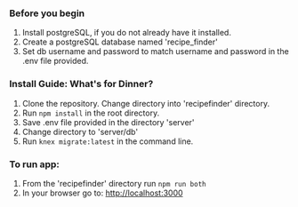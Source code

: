 ### Before you begin
1. Install postgreSQL, if you do not already have it installed.
2. Create a postgreSQL database named 'recipe_finder'
3. Set db username and password to match username and password in the .env file provided.


### Install Guide: What's for Dinner?

1. Clone the repository. Change directory into 'recipefinder' directory.
2. Run `npm install` in the root directory.
3. Save .env file provided in the directory 'server'
4. Change directory to 'server/db'
5. Run `knex migrate:latest` in the command line.

### To run app:

1. From the 'recipefinder' directory run `npm run both`
2. In your browser go to: [http://localhost:3000](http://localhost:3000)


